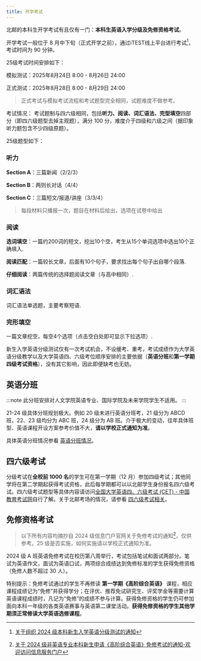 ```yaml
---
title: 开学考试
---
```


北邮的本科生开学考试有且仅有一门：**本科生英语入学分级及免修资格考试**。

开学考试一般位于 8 月中下旬（正式开学之前），通过iTEST线上平台进行考试[^1]，考试时间为 90 分钟。

25级考试时间安排如下：

模拟测试：2025年8月24日 8:00 - 8月26日 24:00

正式测试：2025年8月28日 8:00 - 8月29日 24:00

> 正式考试与模拟考试流程和考试题型完全相同，试题难度不做参考。

考试情况：
考试题制与四六级相同，包括**听力、阅读、词汇语法、完型填空**四部分（即四六级题型去掉主观题），满分 100 分，难度介于四级和六级之间（据印象听力题包含不少四级原题）。

25级题型如下：

### 听力

**Section A**：三篇新闻（2/2/3）

**Section B**：两则长对话（4/4）

**Section C**：三篇短文/报道/讲座（3/3/4）

> 每段材料只播报一次，题目在材料后给出，选项在试卷中给出

### 阅读

**选词填空**：一篇约200词的短文，挖出10个空，考生从15个单词选项中选出10个正确填入.

**阅读匹配**：一篇较长文章，后面有10个句子，要求找出每个句子出自哪个段落.

**仔细阅读**：两篇传统的选择题阅读文章（与高中相同）.

### 词汇语法

词汇语法单选题，主要考察短语.

### 完形填空

一篇文章挖空，每空4个选项（点击空白处即可显示下拉选项）.

新生入学英语分级测试仅有一次考试机会，不设缓考、重考，考试成绩作为大学英语分级教学以及大学英语四、六级考位顺序安排的主要依据（**英语分班**和**第一学期四级考试资格**），没有其它影响，因此即便缺考也无妨。

## 英语分班

:::note
此分班安排对人文学院英语专业、国际学院及未来学院学生不适用。
:::

21-24 级具体分班规划极大。例如 20 级未进行英语分班考，21 级分为 ABCD 班，22、23 级均分为 ABC 班，24 级分为 AB 班。介于极大的变动，往年具体班型、英语课程开设方案参考价值不大，**请以学校正式通知为准**。

具体英语分班情况参看 [英语分班情况](/学习生活/未尽事宜/#英语分班情况)。

## 四六级考试

分级考试在**全校前 1000 名**的学生可在第一学期（12 月）参加四级考试；其他同学将在第二学期起获得考试资格，此后每学期都可以以北邮学生身份报名四六级考试。四六级考试题型等具体内容请访问[全国大学英语四、六级考试 (CET) - 中国教育考试网](https://cet.neea.edu.cn/)自行了解。关于北邮考场的情况，请参看 [四六级考试相关](/学习生活/未尽事宜/#四六级考试相关)。

[^1]: [关于组织 2024 级本科新生入学英语分级测试的通知](https://mp.weixin.qq.com/s?__biz=MzkwOTM4MTM2Nw==&mid=2247493348&idx=1&sn=38bba872268d513c80bb2b313daf362b)

## 免修资格考试

> 以下所有内容均摘抄自 2024 级信息门户官网关于免修考试的通知[^2]，仅供参考。25 级是否实施，如何实施请以学校正式通知为准。

2024 级 A 班英语免修考试在校历第八周举行，考试包括笔试和面试两部分。笔试为英语作文，面试为英语口试，两项综合成绩达到免修标准的学生获得免修资格（免修人数不超过 30 人）。

特别提示：免修考试通过的学生不再修读 **第一学期《高阶综合英语》** 课程，相应课程成绩记为“免修”并获得学分；在评优、推荐免试研究生、评奖学金等需要计算英语课程成绩时，凡记为“免修”的成绩不参与计算。获得免修资格的学生仍可参加面向本科一年级的各类英语赛事与英语第二课堂活动。**获得免修资格的学生其他学期须正常修读大学英语选修课程**。

[^2]:[关于 2024 级非英语专业本科新生申请《高阶综合英语》免修考试的通知-欢迎访问信息服务门户](http://my.bupt.edu.cn/xntz_content.jsp?urltype=news.NewsContentUrl&wbtreeid=1747&wbnewsid=120352)
